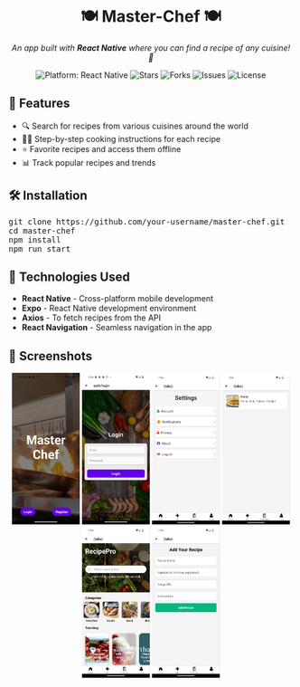 <h1 align="center">🍽️ Master-Chef 🍽️</h1>
<p align="center">
  <i>An app built with <b>React Native</b> where you can find a recipe of any cuisine! 🥘</i>
</p>

<p align="center">
  <img src="https://img.shields.io/badge/platform-React%20Native-blue.svg" alt="Platform: React Native" />
  <img src="https://img.shields.io/github/stars/ManmohanBoyina/master-chef" alt="Stars" />
  <img src="https://img.shields.io/github/forks/ManmohanBoyina/master-chef" alt="Forks" />
  <img src="https://img.shields.io/github/issues/ManmohanBoyina/master-chef" alt="Issues" />
  <img src="https://img.shields.io/github/license/ManmohanBoyina/master-chef" alt="License" />
</p>


<h2>🚀 Features</h2>
<ul>
  <li>🔍 Search for recipes from various cuisines around the world</li>
  <li>👨‍🍳 Step-by-step cooking instructions for each recipe</li>
  <li>⭐ Favorite recipes and access them offline</li>
  <li>📊 Track popular recipes and trends</li>
</ul>

<h2>🛠️ Installation</h2>
<pre>
git clone https://github.com/your-username/master-chef.git
cd master-chef
npm install
npm run start
</pre>

<h2>📱 Technologies Used</h2>
<ul>
  <li><b>React Native</b> - Cross-platform mobile development</li>
  <li><b>Expo</b> - React Native development environment</li>
  <li><b>Axios</b> - To fetch recipes from the API</li>
  <li><b>React Navigation</b> - Seamless navigation in the app</li>
</ul>

<h2>📸 Screenshots</h2>
<p align="center">
  <img src="WhatsApp Image 2024-10-17 at 05.07.56_e95cfd37.jpg" alt="Screen 2" width="120" />
  <img src="WhatsApp Image 2024-10-17 at 05.07.55_1903fae0.jpg" alt="Screen 1" width="120" />
  <img src="photo_2024-10-30_19-48-17.jpg" alt="Screen 3" width="120" />
  <img src="photo_2024-10-30_19-48-28.jpg" alt="Screen 4" width="120" />
  <img src="photo_2024-10-30_19-48-33.jpg" alt="Screen 5" width="120" />
  <img src="photo_2024-10-30_19-48-36.jpg" alt="Screen 6" width="120" />
</p>

